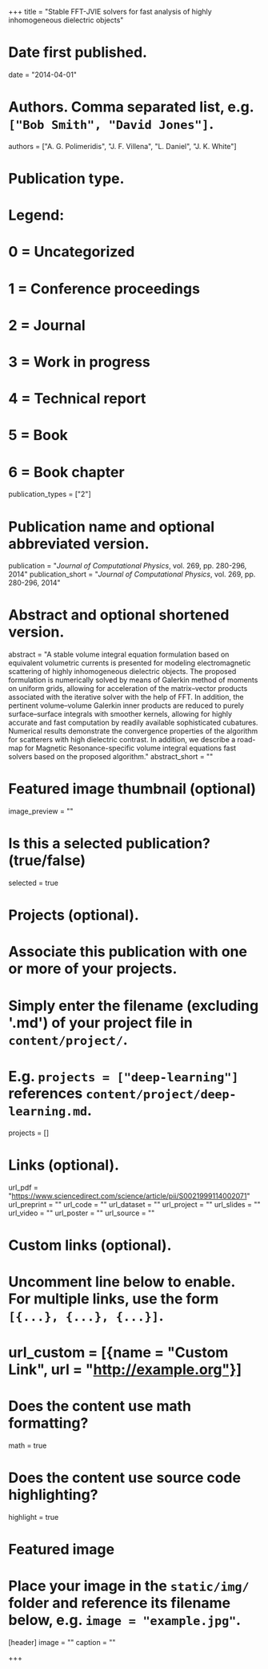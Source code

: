 +++
title = "Stable FFT-JVIE solvers for fast analysis of highly inhomogeneous dielectric objects"

# Date first published.
date = "2014-04-01"

# Authors. Comma separated list, e.g. `["Bob Smith", "David Jones"]`.
authors = ["A. G. Polimeridis", "J. F. Villena", "L. Daniel", "J. K. White"]

# Publication type.
# Legend:
# 0 = Uncategorized
# 1 = Conference proceedings
# 2 = Journal
# 3 = Work in progress
# 4 = Technical report
# 5 = Book
# 6 = Book chapter
publication_types = ["2"]

# Publication name and optional abbreviated version.
publication = "*Journal of Computational Physics*, vol. 269, pp. 280-296, 2014"
publication_short = "*Journal of Computational Physics*, vol. 269, pp. 280-296, 2014"

# Abstract and optional shortened version.
abstract = "A stable volume integral equation formulation based on equivalent volumetric currents is presented for modeling electromagnetic scattering of highly inhomogeneous dielectric objects. The proposed formulation is numerically solved by means of Galerkin method of moments on uniform grids, allowing for acceleration of the matrix–vector products associated with the iterative solver with the help of FFT. In addition, the pertinent volume–volume Galerkin inner products are reduced to purely surface–surface integrals with smoother kernels, allowing for highly accurate and fast computation by readily available sophisticated cubatures. Numerical results demonstrate the convergence properties of the algorithm for scatterers with high dielectric contrast. In addition, we describe a road- map for Magnetic Resonance-specific volume integral equations fast solvers based on the proposed algorithm."
abstract_short = ""

# Featured image thumbnail (optional)
image_preview = ""

# Is this a selected publication? (true/false)
selected = true

# Projects (optional).
#   Associate this publication with one or more of your projects.
#   Simply enter the filename (excluding '.md') of your project file in `content/project/`.
#   E.g. `projects = ["deep-learning"]` references `content/project/deep-learning.md`.
projects = []

# Links (optional).
url_pdf = "https://www.sciencedirect.com/science/article/pii/S0021999114002071"
url_preprint = ""
url_code = ""
url_dataset = ""
url_project = ""
url_slides = ""
url_video = ""
url_poster = ""
url_source = ""

# Custom links (optional).
#   Uncomment line below to enable. For multiple links, use the form `[{...}, {...}, {...}]`.
# url_custom = [{name = "Custom Link", url = "http://example.org"}]

# Does the content use math formatting?
math = true

# Does the content use source code highlighting?
highlight = true

# Featured image
# Place your image in the `static/img/` folder and reference its filename below, e.g. `image = "example.jpg"`.
[header]
image = ""
caption = ""

+++
